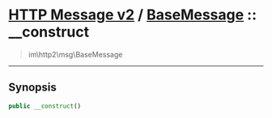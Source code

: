 # [HTTP Message v2](http2.md) / [BaseMessage](http2-BaseMessage.md) :: __construct
 > im\http2\msg\BaseMessage
____

## Synopsis
```php
public __construct()
```
